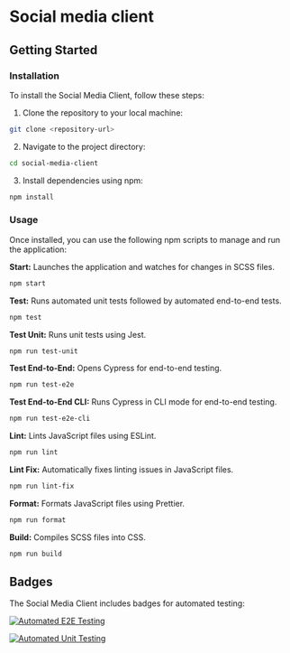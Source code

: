 # Social media client

## Getting Started

### Installation

To install the Social Media Client, follow these steps:

1. Clone the repository to your local machine:

```bash
git clone <repository-url>
```

2. Navigate to the project directory:

```bash
cd social-media-client
```

3. Install dependencies using npm:

```bash
npm install
```

### Usage

Once installed, you can use the following npm scripts to manage and run the application:

**Start:** Launches the application and watches for changes in SCSS files.

```bash
npm start
```

**Test:** Runs automated unit tests followed by automated end-to-end tests.

```bash
npm test
```

**Test Unit:** Runs unit tests using Jest.

```bash
npm run test-unit
```

**Test End-to-End:** Opens Cypress for end-to-end testing.

```bash
npm run test-e2e
```

**Test End-to-End CLI:** Runs Cypress in CLI mode for end-to-end testing.

```bash
npm run test-e2e-cli
```

**Lint:** Lints JavaScript files using ESLint.

```bash
npm run lint
```

**Lint Fix:** Automatically fixes linting issues in JavaScript files.

```bash
npm run lint-fix
```

**Format:** Formats JavaScript files using Prettier.

```bash
npm run format
```

**Build:** Compiles SCSS files into CSS.

```bash
npm run build
```

## Badges

The Social Media Client includes badges for automated testing:

[![Automated E2E Testing](https://github.com/martekn/social-media-client/actions/workflows/e2e-test.yml/badge.svg?branch=workflow)](https://github.com/martekn/social-media-client/actions/workflows/e2e-test.yml)

[![Automated Unit Testing](https://github.com/martekn/social-media-client/actions/workflows/unit-test.yml/badge.svg?branch=workflow)](https://github.com/martekn/social-media-client/actions/workflows/unit-test.yml)
